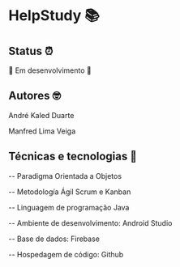 # HelpStudy 📚

## Status ⏰

🚧 Em desenvolvimento 🚧

## Autores 🤓

André Kaled Duarte

Manfred Lima Veiga

## Técnicas e tecnologias 🔬

-- Paradigma Orientada a Objetos 

-- Metodología Ágil Scrum e Kanban

-- Linguagem de programação Java

-- Ambiente de desenvolvimento: Android Studio 

-- Base de dados: Firebase

-- Hospedagem de código: Github 
